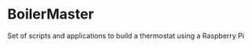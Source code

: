 BoilerMaster
============

Set of scripts and applications to build a thermostat using a Raspberry Pi
